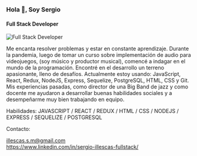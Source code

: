 ### Hola 👋, Soy  Sergio
#### Full Stack Developer
![Full Stack Developer](https://p4.wallpaperbetter.com/wallpaper/772/405/227/code-javascript-web-development-wallpaper-preview.jpg)

Me encanta resolver problemas y estar en constante aprendizaje.
Durante la pandemia, luego de tomar un curso sobre implementación de audio para videojuegos, (soy músico y productor musical), comencé a indagar en el mundo de la programación. Encontré en el desarrollo un terreno apasionante, lleno de desafíos.
Actualmente estoy usando: JavaScript, React, Redux, NodeJS, Express, Sequelize, PostgreSQL, HTML, CSS y Git.
Mis experiencias pasadas, como director de una Big Band de jazz y como docente me ayudaron a desarrollar buenas habilidades sociales y a desempeñarme muy bien trabajando en equipo.

Habilidades: JAVASCRIPT / REACT / REDUX / HTML / CSS / NODEJS / EXPRESS / SEQUELIZE / POSTGRESQL

Contacto:

illescas.s.m@gmail.com <br>
https://www.linkedin.com/in/sergio-illescas-fullstack/





